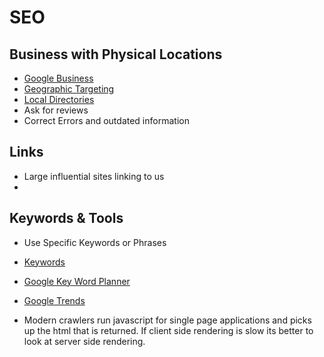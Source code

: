 # SEO

## Business with Physical Locations

- [Google Business](https://www.google.com/business/)
- [Geographic Targeting](https://www.google.com/webmasters/#?modal_active=none)
- [Local Directories](https://moz.com/products/local)
- Ask for reviews
- Correct Errors and outdated information

## Links

- Large influential sites linking to us
- 

## Keywords & Tools

- Use Specific Keywords or Phrases
- [Keywords](https://www.wordtracker.com/)
- [Google Key Word Planner](https://ads.google.com/home/tools/keyword-planner/)
- [Google Trends](https://trends.google.com/trends/?geo=US)


- Modern crawlers run javascript for single page applications and picks up the html that is returned. If client side rendering is slow its better to look at server side rendering. 